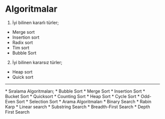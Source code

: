 # Algoritmalar

1. İyi bilinen kararlı türler;
 * Merge sort
 * Insertion sort
 * Radix sort
 * Tim sort
 * Bubble Sort
2. İyi bilinen kararsız türler;
 * Heap sort
 * Quick sort

<hr></hr>
* Sıralama Algoritmaları;
 * Bubble Sort 
 * Merge Sort
 * Insertion Sort
 * Bucket Sort
 * Quicksort 
 * Counting Sort 
 * Heap Sort
 * Cycle Sort 
 * Odd-Even Sort 
 * Selection Sort
* Arama Algoritmaları
 * Binary Search
 * Rabin Karp 
 * Linear search
 * Substring Search
 * Breadth-First Search
 * Depth First Search 
 
